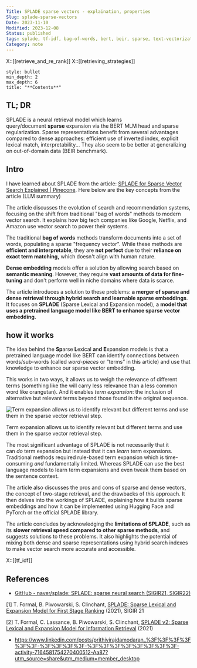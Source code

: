 ```yaml
---
Title: SPLADE sparse vectors - explaination, properties
Slug: splade-sparse-vectors
Date: 2023-11-10
Modified: 2023-12-08
Status: published
tags: splade, tf-idf, bag-of-words, bert, beir, sparse, text-vectorization
Category: note
---
```

X::[[retrieve_and_re_rank]]
X::[[retrieving_strategies]]

```toc
style: bullet
min_depth: 2
max_depth: 6 
title: "**Contents**"
```

## TL; DR

SPLADE is a neural retrieval model which learns query/document **sparse** expansion via the BERT MLM head and sparse regularization. Sparse representations benefit from several advantages compared to dense approaches: efficient use of inverted index, explicit lexical match, interpretability... They also seem to be better at generalizing on out-of-domain data (BEIR benchmark).

## Intro

I have learned about SPLADE from the article: [SPLADE for Sparse Vector Search Explained | Pinecone](https://www.pinecone.io/learn/splade/). Here below are the key concepts from the article (LLM summary)

The article discusses the evolution of search and recommendation systems, focusing on the shift from traditional "bag of words" methods to modern vector search. It explains how big tech companies like Google, Netflix, and Amazon use vector search to power their systems.

The traditional **bag of words** methods transform documents into a set of words, populating a sparse "frequency vector". While these methods are **efficient and interpretable**, they are **not perfect** due to their **reliance on exact term matching,** which doesn't align with human nature.

**Dense embedding** models offer a solution by allowing search based on **semantic meaning**. However, they require **vast amounts of data for fine-tuning** and don't perform well in niche domains where data is scarce.

The article introduces a solution to these problems: **a merger of sparse and dense retrieval through hybrid search and learnable sparse embeddings**. It focuses on **SPLADE** (Sparse Lexical and Expansion model), a **model that uses a pretrained language model like BERT to enhance sparse vector embedding.**

## how it works

The idea behind the **Sp**arse **L**exical **a**n**d** **E**xpansion models is that a pretrained language model like BERT can identify connections between words/sub-words (called _word-pieces_ or “terms” in this article) and use that knowledge to enhance our sparse vector embedding.

This works in two ways, it allows us to weigh the relevance of different terms (something like the will carry less relevance than a less common word like orangutan). And it enables _term expansion_: the inclusion of alternative but relevant terms beyond those found in the original sequence.

![Term expansion allows us to identify relevant but different terms and use them in the sparse vector retrieval step.](https://cdn.sanity.io/images/vr8gru94/production/17f0aac1f34b4475121744b672156a611dd8aed6-1029x331.png)

Term expansion allows us to identify relevant but different terms and use them in the sparse vector retrieval step.

The most significant advantage of SPLADE is not necessarily that it can _do_ term expansion but instead that it can _learn_ term expansions. Traditional methods required rule-based term expansion which is time-consuming _and_ fundamentally limited. Whereas SPLADE can use the best language models to learn term expansions and even tweak them based on the sentence context.

The article also discusses the pros and cons of sparse and dense vectors, the concept of two-stage retrieval, and the drawbacks of this approach. It then delves into the workings of SPLADE, explaining how it builds sparse embeddings and how it can be implemented using Hugging Face and PyTorch or the official SPLADE library.

The article concludes by acknowledging the **limitations of SPLADE**, such as its **slower retrieval speed compared to other sparse methods**, and suggests solutions to these problems. It also highlights the potential of mixing both dense and sparse representations using hybrid search indexes to make vector search more accurate and accessible.

X::[[tf_idf]]

## References

- [GitHub - naver/splade: SPLADE: sparse neural search (SIGIR21, SIGIR22)](https://github.com/naver/splade)

[1] T. Formal, B. Piwowarski, S. Clinchant, [SPLADE: Sparse Lexical and Expansion Model for First Stage Ranking](https://arxiv.org/abs/2107.05720) (2021), SIGIR 21

[2] T. Formal, C. Lassance, B. Piwowarski, S. Clinchant, [SPLADE v2: Sparse Lexical and Expansion Model for Information Retrieval](https://export.arxiv.org/abs/2109.10086) (2021)

- https://www.linkedin.com/posts/prithivirajdamodaran_%3F%3F%3F%3F%3F%3F-%3F%3F%3F%3F-%3F%3F%3F%3F%3F%3F%3F%3F-activity-7164581754270400512-Aa87?utm_source=share&utm_medium=member_desktop
